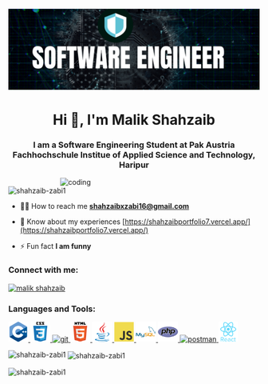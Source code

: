 ![logo](https://github.com/shahzaib-zabi1/shahzaib-zabi1/blob/main/banner.png)
<h1 align="center">Hi 👋, I'm Malik Shahzaib</h1>
<h3 align="center">I am a Software Engineering Student at Pak Austria Fachhochschule Institue of Applied Science and Technology, Haripur </h3>

<img align="right" src="https://camo.githubusercontent.com/4d9f5ecceb711eec6e2018f38a5677dc657c9738d4a65ba3b928c41c0a45b439/68747470733a2f2f6d69726f2e6d656469756d2e636f6d2f6d61782f313336302f302a37513379765349765f7430696f4a2d5a2e676966" alt="coding" width="400" >

<p align="left"> 
    <img src="https://komarev.com/ghpvc/?username=shahzaib-zabi1&label=Profile%20views&color=0e75b6&style=flat" alt="shahzaib-zabi1" /> 
</p>

- 👨‍💻 How to reach me **shahzaibxzabi16@gmail.com**

- 📄 Know about my experiences [https://shahzaibportfolio7.vercel.app/](https://shahzaibportfolio7.vercel.app/)

- ⚡ Fun fact **I am funny**

<h3 align="left">Connect with me:</h3>
<p align="left">
    <a href="https://www.linkedin.com/in/malik-shahzaib1/" target="blank">
        <img align="center" src="https://raw.githubusercontent.com/rahuldkjain/github-profile-readme-generator/master/src/images/icons/Social/linked-in-alt.svg" alt="malik shahzaib" height="30" width="40" />
    </a>
</p>

<h3 align="left">Languages and Tools:</h3>
<p align="left"> 
    <a href="https://www.w3schools.com/cpp/" target="_blank" rel="noreferrer"> 
        <img src="https://raw.githubusercontent.com/devicons/devicon/master/icons/cplusplus/cplusplus-original.svg" alt="cplusplus" width="40" height="40"/> 
    </a> 
    <a href="https://www.w3schools.com/css/" target="_blank" rel="noreferrer"> 
        <img src="https://raw.githubusercontent.com/devicons/devicon/master/icons/css3/css3-original-wordmark.svg" alt="css3" width="40" height="40"/> 
    </a> 
    <a href="https://git-scm.com/" target="_blank" rel="noreferrer"> 
        <img src="https://www.vectorlogo.zone/logos/git-scm/git-scm-icon.svg" alt="git" width="40" height="40"/> 
    </a> 
    <a href="https://www.w3.org/html/" target="_blank" rel="noreferrer"> 
        <img src="https://raw.githubusercontent.com/devicons/devicon/master/icons/html5/html5-original-wordmark.svg" alt="html5" width="40" height="40"/> 
    </a> 
    <a href="https://www.java.com" target="_blank" rel="noreferrer"> 
        <img src="https://raw.githubusercontent.com/devicons/devicon/master/icons/java/java-original.svg" alt="java" width="40" height="40"/> 
    </a> 
    <a href="https://developer.mozilla.org/en-US/docs/Web/JavaScript" target="_blank" rel="noreferrer"> 
        <img src="https://raw.githubusercontent.com/devicons/devicon/master/icons/javascript/javascript-original.svg" alt="javascript" width="40" height="40"/> 
    </a> 
    <a href="https://www.mysql.com/" target="_blank" rel="noreferrer"> 
        <img src="https://raw.githubusercontent.com/devicons/devicon/master/icons/mysql/mysql-original-wordmark.svg" alt="mysql" width="40" height="40"/> 
    </a> 
    <a href="https://www.php.net" target="_blank" rel="noreferrer"> 
        <img src="https://raw.githubusercontent.com/devicons/devicon/master/icons/php/php-original.svg" alt="php" width="40" height="40"/> 
    </a> 
    <a href="https://postman.com" target="_blank" rel="noreferrer"> 
        <img src="https://www.vectorlogo.zone/logos/getpostman/getpostman-icon.svg" alt="postman" width="40" height="40"/> 
    </a> 
    <a href="https://reactjs.org/" target="_blank" rel="noreferrer"> 
        <img src="https://raw.githubusercontent.com/devicons/devicon/master/icons/react/react-original-wordmark.svg" alt="react" width="40" height="40"/> 
    </a> 

 
</p>

<p><img align="left" src="https://github-readme-stats.vercel.app/api/top-langs?username=shahzaib-zabi1&show_icons=true&locale=en&layout=compact" alt="shahzaib-zabi1" /></p>

<p>&nbsp;<img align="center" src="https://github-readme-stats.vercel.app/api?username=shahzaib-zabi1&show_icons=true&locale=en" alt="shahzaib-zabi1" /></p>

<p><img align="center" src="https://github-readme-streak-stats.herokuapp.com/?user=shahzaib-zabi1&" alt="shahzaib-zabi1" /></p>
